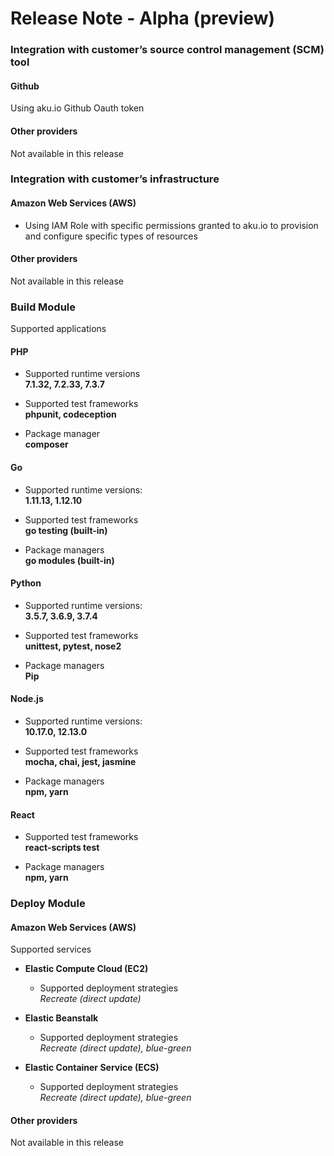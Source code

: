 # Release Note - Alpha (preview)

### Integration with customer’s source control management (SCM) tool

#### Github
Using aku.io Github Oauth token
 
#### Other providers
Not available in this release

### Integration with customer’s infrastructure

#### Amazon Web Services (AWS)
- Using IAM Role with specific permissions granted to aku.io to provision and configure specific types of resources

#### Other providers
Not available in this release

### Build Module

Supported applications

#### PHP
- Supported runtime versions <br>**7.1.32, 7.2.33, 7.3.7**

- Supported test frameworks
<br>**phpunit, codeception**

- Package manager
<br>**composer**

#### Go
- Supported runtime versions: 
<br>**1.11.13, 1.12.10**

- Supported test frameworks
<br>**go testing (built-in)**

- Package managers
<br>**go modules (built-in)**

#### Python
- Supported runtime versions: 
<br>**3.5.7, 3.6.9, 3.7.4**

- Supported test frameworks
<br>**unittest, pytest, nose2**

- Package managers
<br>**Pip**

#### Node.js
- Supported runtime versions: 
<br>**10.17.0, 12.13.0**

- Supported test frameworks
<br>**mocha, chai, jest, jasmine**

- Package managers
<br>**npm, yarn**

#### React
- Supported test frameworks
<br>**react-scripts test**

- Package managers
<br>**npm, yarn**


### Deploy Module

#### Amazon Web Services (AWS)

Supported services

- **Elastic Compute Cloud (EC2)**
		
  - Supported deployment strategies
  <br>*Recreate (direct update)*


- **Elastic Beanstalk**
		
  - Supported deployment strategies
  <br>*Recreate (direct update), blue-green*
	
- **Elastic Container Service (ECS)**
		
  - Supported deployment strategies
  <br>*Recreate (direct update), blue-green*

#### Other providers
Not available in this release
